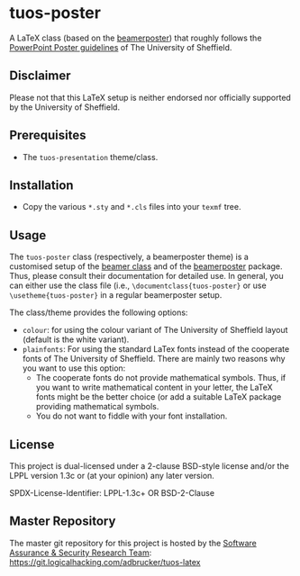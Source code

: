 # tuos-poster

A LaTeX class (based on the [beamerposter](https://www.ctan.org/tex-archive/macros/latex/contrib/beamerposter))
that roughly follows the 
[PowerPoint Poster guidelines](http://www.sheffield.ac.uk/marketing/visual-identity/downloads/powerpoint-templates) 
of The University of Sheffield.

## Disclaimer

Please not that this LaTeX setup is neither endorsed nor officially
supported by the University of Sheffield.

## Prerequisites 

* The `tuos-presentation` theme/class.

## Installation 

* Copy the various `*.sty` and `*.cls` files into your `texmf` tree. 

## Usage

The `tuos-poster` class (respectively, a beamerposter theme) is a
customised setup of the
[beamer class](https://www.ctan.org/pkg/beamer) and  of the 
[beamerposter](https://www.ctan.org/tex-archive/macros/latex/contrib/beamerposter) package. 
Thus, please consult their documentation for detailed use. In general, you 
can either use the class file (i.e., `\documentclass{tuos-poster}` or use
`\usetheme{tuos-poster}` in a regular beamerposter setup.

The class/theme provides the following options:
* `colour`: for using the colour variant of The University of
  Sheffield layout (default is the white variant). 
* `plainfonts`: For using the standard LaTex fonts instead of the cooperate fonts of The
  University of Sheffield. There are mainly two reasons why you want to
  use this option:
  * The cooperate fonts do not provide mathematical symbols. Thus, if
    you want to write mathematical content in your letter, the LaTeX
    fonts might be the better choice (or add a suitable LaTeX package
    providing mathematical symbols.
  * You do not want to fiddle with your font installation.
    

## License

This project is dual-licensed under a 2-clause BSD-style license and/or 
the LPPL version 1.3c or (at your opinion) any later version. 

SPDX-License-Identifier: LPPL-1.3c+ OR BSD-2-Clause

## Master Repository

The master git repository for this project is hosted by the [Software
Assurance & Security Research Team](https://logicalhacking.com):
https://git.logicalhacking.com/adbrucker/tuos-latex
